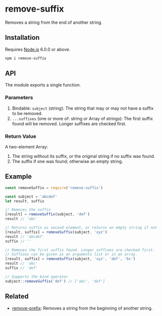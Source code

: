 # remove-suffix

Removes a string from the end of another string.

## Installation

Requires [Node.js](https://nodejs.org/) 6.0.0 or above.

```bash
npm i remove-suffix
```

## API

The module exports a single function.

### Parameters

1. Bindable: `subject` (string): The string that may or may not have a suffix to be removed.
2. `...suffixes` (one or more of: string or Array of strings): The first suffix found will be removed. Longer suffixes are checked first.

### Return Value

A two-element Array:

1. The string without its suffix, or the original string if no suffix was found.
2. The suffix if one was found; otherwise an empty string.

## Example

```javascript
const removeSuffix = require('remove-suffix')

const subject = 'abcdef'
let result, suffix

// Removes the suffix
[result] = removeSuffix(subject, 'def')
result // 'abc'

// Returns suffix as second element, or returns an empty string if not found
[result, suffix] = removeSuffix(subject, 'xyz')
result // 'abcdef'
suffix // ''

// Removes the first suffix found. Longer suffixes are checked first.
// Suffixes can be given as an arguments list or in an array.
[result, suffix] = removeSuffix(subject, 'xyz', 'def', 'bc')
result // 'abc'
suffix // 'def'

// Supports the bind operator
subject::removeSuffix('def') // ['abc', 'def']
```

## Related

* [remove-prefix](https://github.com/lamansky/remove-prefix): Removes a string from the beginning of another string.
